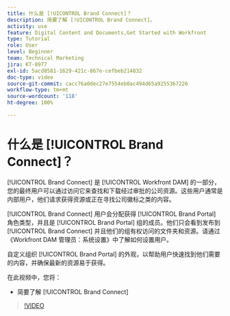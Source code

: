```yaml
---
title: 什么是 [!UICONTROL Brand Connect]？
description: 简要了解 [!UICONTROL Brand Connect]。
activity: use
feature: Digital Content and Documents,Get Started with Workfront
type: Tutorial
role: User
level: Beginner
team: Technical Marketing
jira: KT-8977
exl-id: 5acd8581-1629-421c-867e-cefbeb214832
doc-type: video
source-git-commit: cacc76a0dec27e7554eb0ac494d65a9255367226
workflow-type: tm+mt
source-wordcount: '118'
ht-degree: 100%

---
```


# 什么是 [!UICONTROL Brand Connect]？

[!UICONTROL Brand Connect] 是 [!UICONTROL Workfront DAM] 的一部分，您的最终用户可以通过访问它来查找和下载经过审批的公司资源。这些用户通常是内部用户，他们请求获得资源或正在寻找公司徽标之类的内容。

[!UICONTROL Brand Connect] 用户会分配获得 [!UICONTROL Brand Portal] 角色类型，并且是 [!UICONTROL Brand Portal] 组的成员。他们只会看到发布到 [!UICONTROL Brand Connect] 并且他们的组有权访问的文件夹和资源。请通过《Workfront DAM 管理员：系统设置》中了解如何设置用户。

<!-- Need the cross-reference link to other LP, mentioned above -->

自定义组织 [!UICONTROL Brand Portal] 的外观，以帮助用户快速找到他们需要的内容，并确保最新的资源易于获得。

在此视频中，您将：

* 简要了解 [!UICONTROL Brand Connect]

>[!VIDEO](https://video.tv.adobe.com/v/335240/?quality=12&learn=on)

<!-- Learn more graphic and link to article, below
* Workfront DAM within Workfront
 -->
